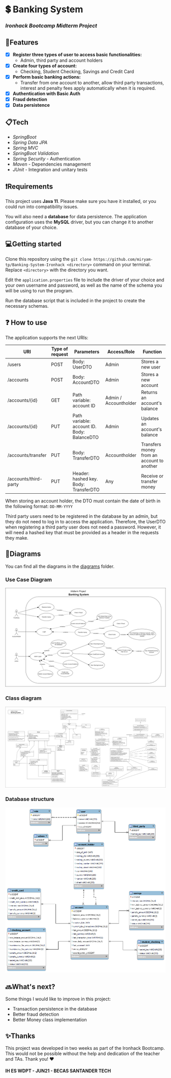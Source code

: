 # 💲 Banking System
### _Ironhack Bootcamp Midterm Project_

## 📌Features

- [x] **Register three types of user to access basic functionalities:**
    * Admin, third party and account holders
- [x] **Create four types of account:**
    * Checking, Student Checking, Savings and Credit Card
- [x] **Perform basic banking actions:**
    * Transfer from one account to another, allow third party transactions, interest and
      penalty fees apply automatically when it is required.
- [x] **Authentication with Basic Auth**
- [x] **Fraud detection**
- [x] **Data persistence**

## 📋Tech

* _SpringBoot_
* _Spring Data JPA_
* _Spring MVC_
* _SpringBoot Validation_
* _Spring Security_ - Authentication
* _Maven_ - Dependencies management
* _JUnit_ - Integration and unitary tests

## :exclamation:Requirements
This project uses **Java 11**. Please make sure you have it installed, or you could run into compatibility issues.

You will also need a **database** for data persistence. The application configuration uses the **MySQL** driver, but you can
change it to another database of your choice.

## :computer:Getting started

Clone this repository using the `git clone https://github.com/miryam-tp/Banking-System-Ironhack <directory>` command on your terminal. Replace `<directory>` with
the directory you want.  

Edit the `application.properties` file to include the driver of your choice and your own username and password,
as well as the name of the schema you will be using to run the program.

Run the database script that is included in the project to create the necessary schemas.

## ❓ How to use
The application supports the next URIs:

| URI | Type of request | Parameters |  Access/Role |  Function  |
| ------ | ------ | ------ | ------ |  ------ |
| /users | POST | Body: UserDTO | Admin |  Stores a new user |
| /accounts | POST | Body: AccountDTO | Admin | Stores a new account |
| /accounts/{id} | GET | Path variable: account ID | Admin / Accountholder | Returns an account's balance |
| /accounts/{id} | PUT | Path variable: account ID. Body: BalanceDTO | Admin | Updates an account's balance |
| /accounts/transfer | PUT | Body: TransferDTO | Accountholder | Transfers money from an account to another |
| /accounts/third-party | PUT | Header: hashed key. Body: TransferDTO | Any | Receive or transfer money |

When storing an account holder, the DTO must contain the date of birth in the following format: `DD-MM-YYYY`

Third party users need to be registered in the database by an admin, but they do not need to log in to access the application.
Therefore, the UserDTO when registering a third party user does not need a password. However, it will need a hashed key that must be
provided as a header in the requests they make.

## 💬Diagrams
You can find all the diagrams in the [diagrams](diagrams) folder.
### Use Case Diagram
![image](diagrams/Midterm%20Project-Use%20Case%20Diagram.jpg)
### Class diagram
![image](diagrams/Midterm%20Project-Class%20Diagram.jpg)
### Database structure
![image](diagrams/database-diagram.png)

## 🔜What's next?
Some things I would like to improve in this project:
- Transaction persistence in the database
- Better fraud detection
- Better Money class implementation

## ✨Thanks
This project was developed in two weeks as part of the Ironhack Bootcamp.
This would not be possible without the help and dedication of the teacher and TAs. Thank you! ♥
#### IH ES WDPT - JUN21 - BECAS SANTANDER TECH